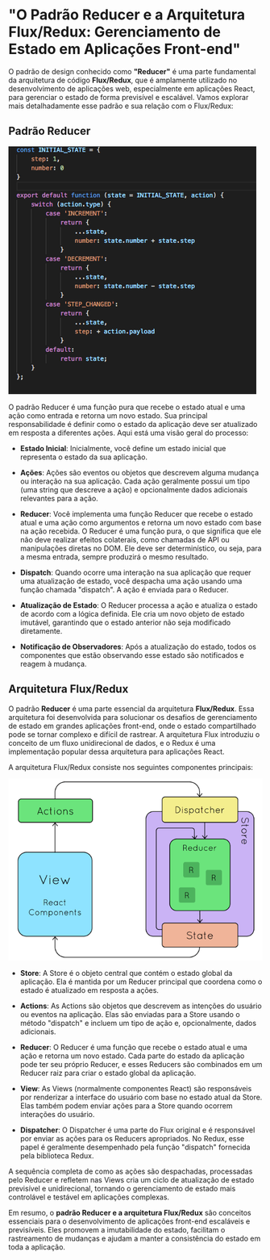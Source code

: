 # "O Padrão Reducer e a Arquitetura Flux/Redux: Gerenciamento de Estado em Aplicações Front-end"

O padrão de design conhecido como **"Reducer"** é uma parte fundamental da arquitetura de código **Flux/Redux**, que é amplamente utilizado no desenvolvimento de aplicações web, especialmente em aplicações React, para gerenciar o estado de forma previsível e escalável. Vamos explorar mais detalhadamente esse padrão e sua relação com o Flux/Redux:

## Padrão Reducer

![Reducer](image-1.png)

O padrão Reducer é uma função pura que recebe o estado atual e uma ação como entrada e retorna um novo estado. Sua principal responsabilidade é definir como o estado da aplicação deve ser atualizado em resposta a diferentes ações. Aqui está uma visão geral do processo:

- **Estado Inicial**: Inicialmente, você define um estado inicial que representa o estado da sua aplicação.

- **Ações**: Ações são eventos ou objetos que descrevem alguma mudança ou interação na sua aplicação. Cada ação geralmente possui um tipo (uma string que descreve a ação) e opcionalmente dados adicionais relevantes para a ação.

- **Reducer**: Você implementa uma função Reducer que recebe o estado atual e uma ação como argumentos e retorna um novo estado com base na ação recebida. O Reducer é uma função pura, o que significa que ele não deve realizar efeitos colaterais, como chamadas de API ou manipulações diretas no DOM. Ele deve ser determinístico, ou seja, para a mesma entrada, sempre produzirá o mesmo resultado.

- **Dispatch**: Quando ocorre uma interação na sua aplicação que requer uma atualização de estado, você despacha uma ação usando uma função chamada "dispatch". A ação é enviada para o Reducer.

- **Atualização de Estado**: O Reducer processa a ação e atualiza o estado de acordo com a lógica definida. Ele cria um novo objeto de estado imutável, garantindo que o estado anterior não seja modificado diretamente.

- **Notificação de Observadores**: Após a atualização do estado, todos os componentes que estão observando esse estado são notificados e reagem à mudança.

## Arquitetura Flux/Redux

O padrão **Reducer** é uma parte essencial da arquitetura **Flux/Redux**. Essa arquitetura foi desenvolvida para solucionar os desafios de gerenciamento de estado em grandes aplicações front-end, onde o estado compartilhado pode se tornar complexo e difícil de rastrear. A arquitetura Flux introduziu o conceito de um fluxo unidirecional de dados, e o Redux é uma implementação popular dessa arquitetura para aplicações React.

A arquitetura Flux/Redux consiste nos seguintes componentes principais:

![Flux/Redux](image.png)

- **Store**: A Store é o objeto central que contém o estado global da aplicação. Ela é mantida por um Reducer principal que coordena como o estado é atualizado em resposta a ações.

- **Actions**: As Actions são objetos que descrevem as intenções do usuário ou eventos na aplicação. Elas são enviadas para a Store usando o método "dispatch" e incluem um tipo de ação e, opcionalmente, dados adicionais.

- **Reducer**: O Reducer é uma função que recebe o estado atual e uma ação e retorna um novo estado. Cada parte do estado da aplicação pode ter seu próprio Reducer, e esses Reducers são combinados em um Reducer raiz para criar o estado global da aplicação.

- **View**: As Views (normalmente componentes React) são responsáveis por renderizar a interface do usuário com base no estado atual da Store. Elas também podem enviar ações para a Store quando ocorrem interações do usuário.

- **Dispatcher**: O Dispatcher é uma parte do Flux original e é responsável por enviar as ações para os Reducers apropriados. No Redux, esse papel é geralmente desempenhado pela função "dispatch" fornecida pela biblioteca Redux.

A sequência completa de como as ações são despachadas, processadas pelo Reducer e refletem nas Views cria um ciclo de atualização de estado previsível e unidirecional, tornando o gerenciamento de estado mais controlável e testável em aplicações complexas.

Em resumo, o **padrão Reducer e a arquitetura Flux/Redux** são conceitos essenciais para o desenvolvimento de aplicações front-end escaláveis e previsíveis. Eles promovem a imutabilidade do estado, facilitam o rastreamento de mudanças e ajudam a manter a consistência do estado em toda a aplicação.